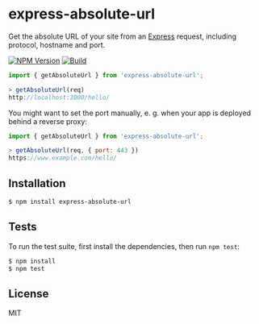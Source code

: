 # express-absolute-url

Get the absolute URL of your site from an [Express](https://expressjs.com) request, including protocol, hostname and port.

[![NPM Version][npm-image]][npm-url]
[![Build][github-actions-image]][github-actions-url]

```js
import { getAbsoluteUrl } from 'express-absolute-url';

> getAbsoluteUrl(req)
http://localhost:3000/hello/
```

You might want to set the port manually, e. g. when your app is deployed behind
a reverse proxy:

```js
import { getAbsoluteUrl } from 'express-absolute-url';

> getAbsoluteUrl(req, { port: 443 })
https://www.example.com/hello/
```

## Installation

```bash
$ npm install express-absolute-url
```

## Tests

To run the test suite, first install the dependencies, then run `npm test`:

```bash
$ npm install
$ npm test
```

## License

MIT

[npm-image]: https://img.shields.io/npm/v/express-absolute-url.svg
[npm-url]: https://npmjs.org/package/express-absolute-url
[github-actions-image]: https://github.com/mkai/express-absolute-url/workflows/Test/badge.svg?branch=master&event=push
[github-actions-url]: https://github.com/mkai/express-absolute-url/actions?query=branch%3Amaster+event%3Apush
